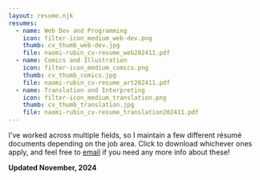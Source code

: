 ```yaml
---
layout: resume.njk
resumes:
  - name: Web Dev and Programming
    icon: filter-icon_medium_web-dev.png
    thumb: cv_thumb_web-dev.jpg
    file: naomi-rubin_cv-resume_web202411.pdf
  - name: Comics and Illustration
    icon: filter-icon_medium_comics.png
    thumb: cv_thumb_comics.jpg
    file: naomi-rubin_cv-resume_art202411.pdf
  - name: Translation and Interpreting
    icon: filter-icon_medium_translation.png
    thumb: cv_thumb_translation.jpg
    file: naomi-rubin_cv-resume_translation202411.pdf
---
```


I've worked across multiple fields, so I maintain a few different résumé documents depending on the job area. Click to download whichever ones apply, and feel free to [email](mailto:hi@naomi.computer?subject=Naomi%20Rubin:%20naomi.computer%20Website%20Contact) if you need any more info about these!

**Updated November, 2024**
